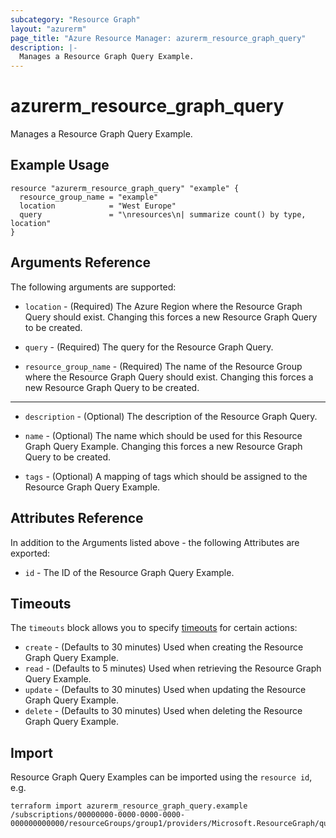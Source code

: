 ```yaml
---
subcategory: "Resource Graph"
layout: "azurerm"
page_title: "Azure Resource Manager: azurerm_resource_graph_query"
description: |-
  Manages a Resource Graph Query Example.
---
```


# azurerm_resource_graph_query

Manages a Resource Graph Query Example.

## Example Usage

```hcl
resource "azurerm_resource_graph_query" "example" {
  resource_group_name = "example"
  location            = "West Europe"
  query               = "\nresources\n| summarize count() by type, location"
}
```

## Arguments Reference

The following arguments are supported:

* `location` - (Required) The Azure Region where the Resource Graph Query should exist. Changing this forces a new Resource Graph Query to be created.

* `query` - (Required) The query for the Resource Graph Query.

* `resource_group_name` - (Required) The name of the Resource Group where the Resource Graph Query should exist. Changing this forces a new Resource Graph Query to be created.

---

* `description` - (Optional) The description of the Resource Graph Query.

* `name` - (Optional) The name which should be used for this Resource Graph Query Example. Changing this forces a new Resource Graph Query to be created.

* `tags` - (Optional) A mapping of tags which should be assigned to the Resource Graph Query Example.

## Attributes Reference

In addition to the Arguments listed above - the following Attributes are exported: 

* `id` - The ID of the Resource Graph Query Example.

## Timeouts

The `timeouts` block allows you to specify [timeouts](https://www.terraform.io/language/resources/syntax#operation-timeouts) for certain actions:

* `create` - (Defaults to 30 minutes) Used when creating the Resource Graph Query Example.
* `read` - (Defaults to 5 minutes) Used when retrieving the Resource Graph Query Example.
* `update` - (Defaults to 30 minutes) Used when updating the Resource Graph Query Example.
* `delete` - (Defaults to 30 minutes) Used when deleting the Resource Graph Query Example.

## Import

Resource Graph Query Examples can be imported using the `resource id`, e.g.

```shell
terraform import azurerm_resource_graph_query.example /subscriptions/00000000-0000-0000-0000-000000000000/resourceGroups/group1/providers/Microsoft.ResourceGraph/queries/query1
```
